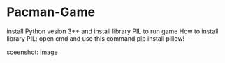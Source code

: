 # Pacman-Game
install Python vesion 3++ and install library PIL to run game
How to install library PIL: open cmd and use this command
pip install pillow!

sceenshot:
[image](https://user-images.githubusercontent.com/86203918/123008872-e6ea0500-d3e5-11eb-8180-1d09701c33cc.png)
